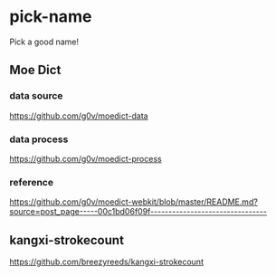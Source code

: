 # pick-name
Pick a good name!

## Moe Dict
### data source
https://github.com/g0v/moedict-data

### data process
https://github.com/g0v/moedict-process

### reference
https://github.com/g0v/moedict-webkit/blob/master/README.md?source=post_page-----00c1bd06f09f--------------------------------

## kangxi-strokecount
https://github.com/breezyreeds/kangxi-strokecount
